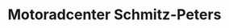 ---
title: "Motoradcenter Schmitz-Peters"
url: /wesel/motoradcenter-schmitz-peters/
shop: Motorrad
---